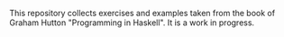 This repository collects exercises and examples taken from the book of Graham Hutton "Programming in Haskell". It is a work in progress.